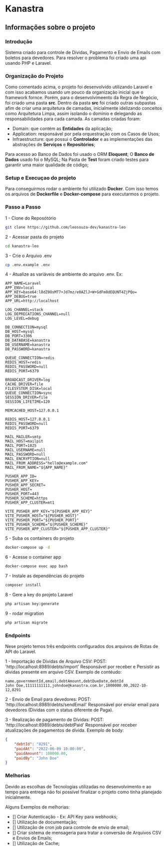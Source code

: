 
# Kanastra 

## Informações sobre o projeto

### Introdução
Sistema criado para controle de Dívidas, Pagamento e Envio de Emails com boletos para devedores.
Para resolver o problema foi criado uma api usando PHP e Laravel.

### Organização do Projeto
Como comentado acima, o projeto foi desenvolvido utilizando Laravel e com isso acabamos usando um pouco da organização inicial que o framework fornce. Porém, para o desenvolvimeento da Regra de Negócio, foi criado uma pasta **src**.
Dentro da pasta **src** foi criado outras subpastas afim de criar uma arquitetura de camadas, inicialmente idelizando conceitos como Arquitetura Limpa, assim isolando o domínio e delegando as responsabilidades para cada camada.
As camadas criadas foram:

- Domain: que contém as **Entidades** da aplicação;
- Application: responsável por pela orquestração com os Casos de Usos;
- Infraestructure: que possui o **Controlador** e as implementações das abstrações de **Serviços** e **Repositórios**;

Para acesso ao Banco de Dados foi usado o ORM **Eloquent**;
O **Banco de Dados** usado foi o MySQL;
Na Pasta de **Test** foram criado testes para garantir uma maior qualidade de código;

### Setup e Execuçao do projeto

Para conseguirmos rodar o ambiente foi utilizado **Docker**. Com isso temos os arquivos de **Dockerfile** e **Docker-compose** para executarmos o projeto.

### Passo a Passo

1 - Clone do Reposótório
```sh
git clone https://github.com/leosouza-dev/kanastra-leo
```

2 - Acessar pasta do projeto
```sh
cd kanastra-leo
```

3 - Crie o Arquivo .env
```sh
cp .env.example .env
```

4 - Atualize as variáveis de ambiente do arquivo .env. Ex:
```dosini
APP_NAME=Laravel
APP_ENV=local
APP_KEY=base64:l8dZ0OsMT7+Jd7mz/e0AZlJ+W+GdFm8dEQUNT4ZjPQo=
APP_DEBUG=true
APP_URL=http://localhost

LOG_CHANNEL=stack
LOG_DEPRECATIONS_CHANNEL=null
LOG_LEVEL=debug

DB_CONNECTION=mysql
DB_HOST=mysql
DB_PORT=3306
DB_DATABASE=kanastra
DB_USERNAME=kanastra
DB_PASSWORD=kanastra

QUEUE_CONNECTION=redis
REDIS_HOST=redis
REDIS_PASSWORD=null
REDIS_PORT=6379

BROADCAST_DRIVER=log
CACHE_DRIVER=file
FILESYSTEM_DISK=local
QUEUE_CONNECTION=sync
SESSION_DRIVER=file
SESSION_LIFETIME=120

MEMCACHED_HOST=127.0.0.1

REDIS_HOST=127.0.0.1
REDIS_PASSWORD=null
REDIS_PORT=6379

MAIL_MAILER=smtp
MAIL_HOST=mailpit
MAIL_PORT=1025
MAIL_USERNAME=null
MAIL_PASSWORD=null
MAIL_ENCRYPTION=null
MAIL_FROM_ADDRESS="hello@example.com"
MAIL_FROM_NAME="${APP_NAME}"

PUSHER_APP_ID=
PUSHER_APP_KEY=
PUSHER_APP_SECRET=
PUSHER_HOST=
PUSHER_PORT=443
PUSHER_SCHEME=https
PUSHER_APP_CLUSTER=mt1

VITE_PUSHER_APP_KEY="${PUSHER_APP_KEY}"
VITE_PUSHER_HOST="${PUSHER_HOST}"
VITE_PUSHER_PORT="${PUSHER_PORT}"
VITE_PUSHER_SCHEME="${PUSHER_SCHEME}"
VITE_PUSHER_APP_CLUSTER="${PUSHER_APP_CLUSTER}"
```

5 - Suba os containers do projeto
```sh
docker-compose up -d
```

6 - Acesse o container app
```sh
docker-compose exec app bash
```

7 - Instale as dependências do projeto
```sh
composer install
```

8 - Gere a key do projeto Laravel
```sh
php artisan key:generate
```

9 - rodar migration
```sh
php artisan migrate
```

### Endpoints
Nese projeto temos três endpoints configurados dos arquivos de Rotas de API do Laravel.

1 -  Importação de Dívidas de Arquivo CSV: POST: 'http://localhost:8989/debts/import'
Responsável por receber e Persistir as dívidas presente em arquivo CSV. 
Exemplo de contéudo:
``` csv
name,governmentId,email,debtAmount,debtDueDate,debtId
John Doe,11111111111,johndoe@kanastra.com.br,1000000.00,2022-10-12,8291 
```

2 - Envio de Email para devedores: POST: 'http://localhost:8989/debts/sendEmail'
Responsável por enviar email para devedores (Dívidas com o status diferente de Paga).

3 - Realização de pagamento de Dívidas: POST: 'http://localhost:8989/debts/debtPaid'
Responsável por receber atualizações de pagamentos de dívida.
Exemplo de body:
``` json
{
	"debtId": "8291",
	"paidAt": "2022-06-09 10:00:00",
	"paidAmount": 100000.00,
	"paidBy": "John Doe"
}
```

### Melhorias
Devido as escolhas de Tecnologias utilizadas no desenvolvimento e ao tempo para entrega não foi possível finalizar o projeto como tinha planejado inicialmente.

Alguns Exemplos de melhorias: 
- [] Criar Autenticação - Ex: API Key para webhooks;
- [] Utilização de documentação;
- [] Utilização de cron job para controle de envio de email;
- [] Criar sistema de mensageria para tratar a conversão de Arquivos CSV e Envios de Emails;
- [] Utilização de Cache;